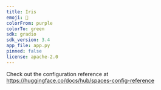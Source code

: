 ```yaml
---
title: Iris
emoji: 🐢
colorFrom: purple
colorTo: green
sdk: gradio
sdk_version: 3.4
app_file: app.py
pinned: false
license: apache-2.0
---
```


Check out the configuration reference at https://huggingface.co/docs/hub/spaces-config-reference
